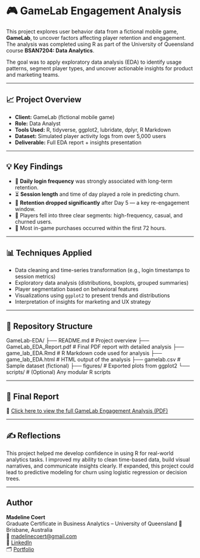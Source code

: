 # 🎮 GameLab Engagement Analysis

This project explores user behavior data from a fictional mobile game, **GameLab**, to uncover factors affecting player retention and engagement. The analysis was completed using R as part of the University of Queensland course **BSAN7204: Data Analytics**.

The goal was to apply exploratory data analysis (EDA) to identify usage patterns, segment player types, and uncover actionable insights for product and marketing teams.

---

## 📈 Project Overview

- **Client:** GameLab (fictional mobile game)
- **Role:** Data Analyst
- **Tools Used:** R, tidyverse, ggplot2, lubridate, dplyr, R Markdown
- **Dataset:** Simulated player activity logs from over 5,000 users
- **Deliverable:** Full EDA report + insights presentation

---

## 💡 Key Findings

- 🔁 **Daily login frequency** was strongly associated with long-term retention.
- ⏳ **Session length** and time of day played a role in predicting churn.
- 📆 **Retention dropped significantly** after Day 5 — a key re-engagement window.
- 🧍 Players fell into three clear segments: high-frequency, casual, and churned users.
- 💸 Most in-game purchases occurred within the first 72 hours.

---

## 📊 Techniques Applied

- Data cleaning and time-series transformation (e.g., login timestamps to session metrics)
- Exploratory data analysis (distributions, boxplots, grouped summaries)
- Player segmentation based on behavioral features
- Visualizations using `ggplot2` to present trends and distributions
- Interpretation of insights for marketing and UX strategy

---

## 📁 Repository Structure

GameLab-EDA/
├── README.md # Project overview
├── GameLab_EDA_Report.pdf # Final PDF report with detailed analysis
├── game_lab_EDA.Rmd # R Markdown code used for analysis
├── game_lab_EDA.html # HTML output of the analysis
├── gamelab.csv # Sample dataset (fictional)
├── figures/ # Exported plots from ggplot2
└── scripts/ # (Optional) Any modular R scripts

---

## 📄 Final Report

📎 [Click here to view the full GameLab Engagement Analysis (PDF)](./GameLab_EDA_Report.pdf)

---

## ✍️ Reflections

This project helped me develop confidence in using R for real-world analytics tasks. I improved my ability to clean time-based data, build visual narratives, and communicate insights clearly. If expanded, this project could lead to predictive modeling for churn using logistic regression or decision trees.

---

## Author

**Madeline Coert**  
Graduate Certificate in Business Analytics – University of Queensland 
📍 Brisbane, Australia  
📧 madelinecoert@gmail.com  
🔗 [LinkedIn](https://www.linkedin.com/in/madeline-coert-546667309)  
🗂 [Portfolio](https://www.notion.so/Madeline-Coert-Data-Portfolio-230422558f0280ef88b9f306140f1a)
